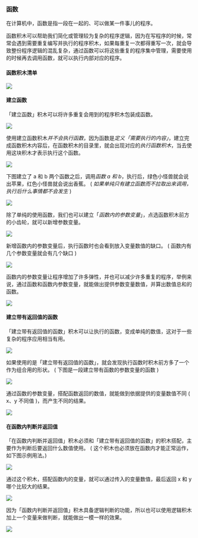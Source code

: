 ### 函数

在计算机中，函数是指一段在一起的、可以做某一件事儿的程序。

函数积木可以帮助我们简化或管理较为复杂的程序逻辑，因为在写程序的时候，常常会遇到需要重复编写并执行的程序积木，如果每重复一次都得重写一次，就会导致整份程序逻辑的混乱复杂，通过函数可以将这些重复的程序集中管理，需要使用的时候再去调用函数，就可以执行内部对应的程序。

#### 函数积木清单

![](function/function-01.jpg)

#### 建立函数

「建立函数」积木可以将许多重复会用到的程序积木包装成函数。

![](function/function-03.jpg)

使用建立函数积木*并不会执行函数*，因为函数是*定义「需要执行的内容」*，建立完成函数积木内容后，在函数积木的目录里，就会出现对应的*执行函数积木*，当去使用这块积木才表示执行这个函数。

![](function/function-02.jpg)

下图建立了 a 和 b 两个函数之后，调用*函数 a 和 b*，执行后，绿色小怪兽就会说出苹果，红色小怪兽就会说出香蕉。 ( *如果单纯只有建立函数而不拉取出来调用，执行后什么事情都不会发生* )

![](function/function-05.jpg)

除了单纯的使用函数，我们也可以建立「*函数内的参数变量*」，点选函数积木前方的小齿轮，就可以新增参数变量。

![](function/function-06.gif)

新增函数内的参数变量后，执行函数时也会看到放入变量数值的缺口。 ( 函数内有几个参数变量就会有几个缺口 )

![](function/function-07.jpg)

函数内的参数变量让程序增加了许多弹性，并也可以减少许多重复的程序，举例来说，通过函数和函数内参数变量，就能做出提供参数变量数值，并算出数值总和的函数。

![](function/function-08.jpg)

#### 建立带有返回值的函数

「建立带有返回值的函数」积木可以让执行的函数，变成单纯的数值，这对于一些复杂的程序应用相当有用。

![](function/function-09.jpg)

如果使用的是「建立带有返回值的函数」，就会发现执行函数时积木前方多了一个作为组合用的形状。 ( 下图是一段建立带有函数的参数变量的函数 )

![](function/function-10.jpg)

通过函数的参数变量，搭配函数返回的数值，就能做到依据提供的变量数值不同 ( x、y 不同值 )，而产生不同的结果。

![](function/function-11.jpg)

#### 在函数内判断并返回值

「在函数内判断并返回值」积木必须和「建立带有返回值的函数」的积木搭配，主要作为判断后要返回什么数值使用。 ( 这个积木也必须放在函数内才能正常运作，如下图示例用法。)

![](function/function-12.jpg)

通过这个积木，搭配函数内的变量，就可以通过传入的变量数值，最后返回 x 和 y 哪个比较大的结果。

![](function/function-13.jpg)

因为「函数内判断并返回值」积木具备逻辑判断的功能，所以也可以使用逻辑积木加上一个变量来做判断，就能做出一模一样的效果。

![](function/function-14.jpg)
